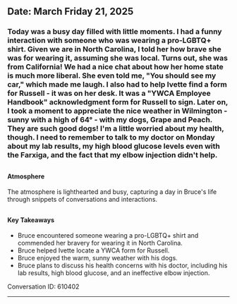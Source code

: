 ## Date: March Friday 21, 2025
### Today was a busy day filled with little moments. I had a funny interaction with someone who was wearing a pro-LGBTQ+ shirt.  Given we are in North Carolina, I told her how brave she was for wearing it, assuming she was local. Turns out, she was from California! We had a nice chat about how her home state is much more liberal.  She even told me, "You should see my car," which made me laugh.  I also had to help Ivette find a form for Russell - it was on her desk. It was a  "YWCA Employee Handbook" acknowledgment form for Russell to sign.  Later on, I took a moment to appreciate the nice weather in Wilmington - sunny with a high of 64° -  with my dogs, Grape and Peach.  They are such good dogs! I'm a little worried about my health, though. I need to remember to talk to my doctor on Monday about my lab results, my high blood glucose levels even with the Farxiga, and the fact that my elbow injection didn't help. 

##

#### Atmosphere
The atmosphere is lighthearted and busy, capturing a day in Bruce's life through snippets of conversations and interactions. 

##

#### Key Takeaways
* Bruce encountered someone wearing a pro-LGBTQ+ shirt and commended her bravery for wearing it in North Carolina.
* Bruce helped Ivette locate a YWCA form for Russell.
* Bruce enjoyed the warm, sunny weather with his dogs.
* Bruce plans to discuss his health concerns with his doctor, including his lab results, high blood glucose, and an ineffective elbow injection.

Conversation ID: 610402

---

